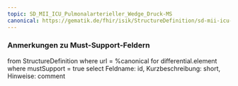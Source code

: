 ```yaml
---
topic: SD_MII_ICU_Pulmonalarterieller_Wedge_Druck-MS
canonical: https://gematik.de/fhir/isik/StructureDefinition/sd-mii-icu-pulmonalarterieller-wedge-druck
---
```


### Anmerkungen zu Must-Support-Feldern

<fql>
from
	StructureDefinition
where 
    url = %canonical
for differential.element
where mustSupport = true
select
	Feldname: id, Kurzbeschreibung: short, Hinweise: comment
</fql>

